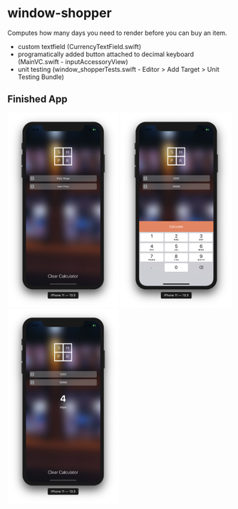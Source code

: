 # window-shopper
Computes how many days you need to render before you can buy an item.

- custom textfield (CurrencyTextField.swift)
- programatically added button attached to decimal keyboard (MainVC.swift - inputAccessoryView)
- unit testing (window_shopperTests.swift - Editor > Add Target > Unit Testing Bundle)

## Finished App
<img src="Main.png" width="250"> <img src="Keypad.png" width="250"> <img src="Result.png" width="250">
